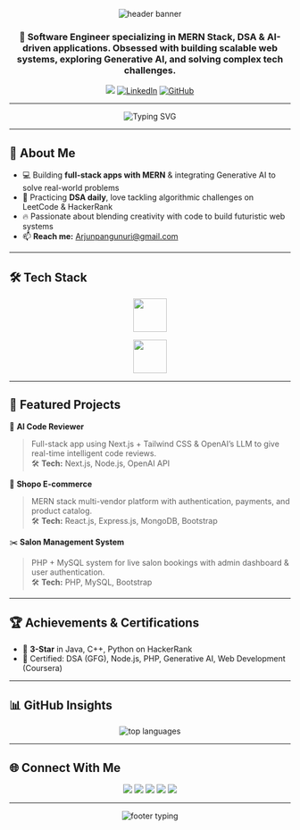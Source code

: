 <p align="center">
  <img src="https://capsule-render.vercel.app/api?type=wave&color=0f172a&height=180&section=header&text=Hi%20%2C%20I'm%20Arjun%20Pangunuri%20&fontSize=35&fontColor=ffffff&fontAlign=50" alt="header banner"/>
</p>


<h3 align="center">🚀 Software Engineer specializing in MERN Stack, DSA & AI-driven applications. Obsessed with building scalable web systems, exploring Generative AI, and solving complex tech challenges.</h3>

<p align="center">
    <a href="https://www.leetcode.com/arjunpangunuri" target="_blank"><img src="https://img.shields.io/badge/LeetCode-FFA116?style=for-the-badge&logo=leetcode&logoColor=white"></a>
  <a href="https://linkedin.com/in/arjunpangunuri" target="_blank"><img alt="LinkedIn" src="https://img.shields.io/badge/LinkedIn-0077B5?style=for-the-badge&logo=linkedin&logoColor=white"></a>
  <a href="https://github.com/arjunshettyz" target="_blank"><img alt="GitHub" src="https://img.shields.io/badge/GitHub-181717?style=for-the-badge&logo=github&logoColor=white"></a>
<!--   <a href="mailto:Arjunpangunuri@gmail.com" target="_blank"><img alt="Email" src="https://img.shields.io/badge/Email-D14836?style=for-the-badge&logo=gmail&logoColor=white"></a>
 -->
</p>

---

<p align="center">
  <img src="https://readme-typing-svg.herokuapp.com?font=Fira+Code&size=24&pause=1000&color=0AFFEF&center=true&vCenter=true&width=435&lines=Full+Stack+Developer;MERN+Stack+%7C+React+%7C+Node.js;Always+learning+new+tech+🚀" alt="Typing SVG" />
</p>

---

## 🚀 About Me
- 💻 Building **full-stack apps with MERN** & integrating Generative AI to solve real-world problems
- 🧠 Practicing **DSA daily**, love tackling algorithmic challenges on LeetCode & HackerRank
- 🔥 Passionate about blending creativity with code to build futuristic web systems
- 📫 **Reach me:** [Arjunpangunuri@gmail.com](mailto:Arjunpangunuri@gmail.com)

---

## 🛠 Tech Stack
<p align="center">
  <img src="https://skillicons.dev/icons?i=html,css,js,react,nodejs,express,mongodb,php,python,java,mysql,git,linux" height="60"/>
</p>
<p align="center">
  <img src="https://skillicons.dev/icons?i=bootstrap,tailwind,firebase,figma,vscode" height="60"/>
</p>

---

## 🧩 Featured Projects
🚀 **AI Code Reviewer**  
> Full-stack app using Next.js + Tailwind CSS & OpenAI’s LLM to give real-time intelligent code reviews.  
> 🛠️ **Tech:** Next.js, Node.js, OpenAI API

🛒 **Shopo E-commerce**  
> MERN stack multi-vendor platform with authentication, payments, and product catalog.  
> 🛠️ **Tech:** React.js, Express.js, MongoDB, Bootstrap

✂️ **Salon Management System**  
> PHP + MySQL system for live salon bookings with admin dashboard & user authentication.  
> 🛠️ **Tech:** PHP, MySQL, Bootstrap

---

## 🏆 Achievements & Certifications
- 🌟 **3-Star** in Java, C++, Python on HackerRank  
- 🥇 Certified: DSA (GFG), Node.js, PHP, Generative AI, Web Development (Coursera)

---

## 📊 GitHub Insights

<p align="center">
  <img src="https://github-readme-stats.vercel.app/api/top-langs/?username=arjunshettyz&layout=compact&theme=tokyonight&hide_border=true" alt="top languages" />
</p>

---

## 🌐 Connect With Me
<p align="center">
  <a href="https://twitter.com/ashettyz" target="_blank"><img src="https://img.shields.io/badge/Twitter-1DA1F2?style=for-the-badge&logo=twitter&logoColor=white"></a>
  <a href="https://linkedin.com/in/arjun-pangunuri-078917219" target="_blank"><img src="https://img.shields.io/badge/LinkedIn-0A66C2?style=for-the-badge&logo=linkedin&logoColor=white"></a>
  <a href="https://instagram.com/arjunshettyz" target="_blank"><img src="https://img.shields.io/badge/Instagram-E4405F?style=for-the-badge&logo=instagram&logoColor=white"></a>
  <a href="https://www.hackerrank.com/arjunpangunuri" target="_blank"><img src="https://img.shields.io/badge/HackerRank-2EC866?style=for-the-badge&logo=hackerrank&logoColor=white"></a>
  <a href="https://www.leetcode.com/arjunpangunuri" target="_blank"><img src="https://img.shields.io/badge/LeetCode-FFA116?style=for-the-badge&logo=leetcode&logoColor=white"></a>
</p>

---

<p align="center">
  <img src="https://readme-typing-svg.herokuapp.com?font=Fira+Code&size=24&duration=3000&pause=1000&color=F700FF&center=true&vCenter=true&width=435&lines=Thanks+for+visiting+🚀;Happy+Coding!+🔥" alt="footer typing" />
</p>

